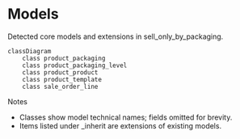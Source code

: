 # Models

Detected core models and extensions in sell_only_by_packaging.

```mermaid
classDiagram
    class product_packaging
    class product_packaging_level
    class product_product
    class product_template
    class sale_order_line
```

Notes
- Classes show model technical names; fields omitted for brevity.
- Items listed under _inherit are extensions of existing models.

